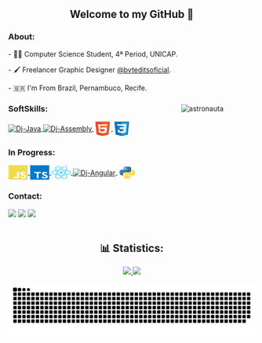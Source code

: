 <div align="center">
 <h2>Welcome to my GitHub 🚀</h2>
 
 <div align="left">
 
  
 <div style="display: inline_block">
   <h3> About: </h3>
   <p>- 👨‍💻 Computer Science Student, 4ª Period, UNICAP.</p>
  <a href="https://beacons.ai/djalmahenry">
   <img alt="astronauta" src="https://user-images.githubusercontent.com/45500812/123569616-06de4780-d79d-11eb-87a6-b4d67690dfdd.png" width="30%" align="right" style="margin-top: 80px">
   </a
   <p>- 🖌️ Freelancer Graphic Designer <a href="https://www.instagram.com/byteditsoficial/">@byteditsoficial</a>.</p>
   <p>- 🇧🇷  I'm From Brazil, Pernambuco, Recife.</p>
 </div>

 <div style="display: inline_block">
  <h3> SoftSkills: </h3>
  <a href="https://github.com/DjalmaHenry?tab=repositories&q=&type=&language=java&sort=">
   <img align="center" alt="Dj-Java" height="30" width="40" src="https://user-images.githubusercontent.com/45500812/120865135-d0c5f300-c563-11eb-8ada-ad2e3e4eb923.png"> 
  <a href="https://github.com/DjalmaHenry?tab=repositories&q=&type=&language=assembly&sort=">
   <img align="center" alt="Dj-Assembly" height="30" width="40" src="https://user-images.githubusercontent.com/45500812/120865088-b5f37e80-c563-11eb-8a08-a79020fac300.png">
  </a>
  <a href="https://github.com/DjalmaHenry?tab=repositories&q=&type=&language=html&sort=">
   <img align="center" alt="Dj-HTML" height="30" width="35" src="https://raw.githubusercontent.com/devicons/devicon/master/icons/html5/html5-original.svg">
   <img align="center" alt="Dj-CSS" height="30" width="35" src="https://raw.githubusercontent.com/devicons/devicon/master/icons/css3/css3-original.svg">
  </a>
 </div>
 
 <div style="display: inline_block">
  <h3> In Progress: </h3>
  <a href="https://github.com/DjalmaHenry">
   <img align="center" alt="Dj-Js" height="30" width="40" src="https://raw.githubusercontent.com/devicons/devicon/master/icons/javascript/javascript-plain.svg">
   <img align="center" alt="Dj-Ts" height="30" width="40" src="https://raw.githubusercontent.com/devicons/devicon/master/icons/typescript/typescript-plain.svg">
   <img align="center" alt="Dj-React" height="30" width="40" src="https://raw.githubusercontent.com/devicons/devicon/master/icons/react/react-original.svg">
   <img align="center" alt="Dj-Angular" height="30" width="30" src="https://cdn.worldvectorlogo.com/logos/angular-icon.svg">
   <img align="center" alt="Dj-Python" height="30" width="40" src="https://raw.githubusercontent.com/devicons/devicon/master/icons/python/python-original.svg">
  </a>
</div>
  
 
<div style="display: inline_block">
  <h3> Contact: </h3>
  <a href="https://www.linkedin.com/in/djalma-henrique-b17aa6199/" target="_blank"><img src="https://img.shields.io/badge/-LinkedIn-%230077B5?style=for-the-badge&logo=linkedin&logoColor=white" target="_blank"></a> 
  <a href = "mailto: contato@djalmahenry.com"><img src="https://img.shields.io/badge/-email-%23333?style=for-the-badge&logo=gmail&logoColor=white" target="_blank"></a>
  <a href = "https://wa.me/message/V5P5NAXCGB7HM1"><img src="https://img.shields.io/badge/-whatsapp-%25d366?style=for-the-badge&logo=whatsapp&logoColor=white" target="_blank"></a>
</div>
</div>

<div style="display: inline_block" align="center"><br>
  <h2> 📊 Statistics: </h2>
  <a href="https://github.com/DjalmaHenry">
    <img height="180em" src="https://github-readme-stats.vercel.app/api/top-langs/?username=DjalmaHenry&layout=compact&langs_count=16&theme=dracula"/>
    <img height="180em" src="https://github-readme-stats.vercel.app/api?username=DjalmaHenry&show_icons=true&theme=dracula&include_all_commits=true&count_private=true"/>
   
![Snake animation](https://github.com/DjalmaHenry/djalmahenry/blob/output/github-contribution-grid-snake.svg)
  </a>
 </div>
